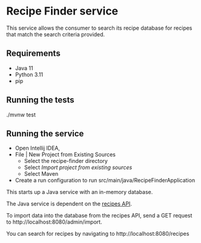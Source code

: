 # Recipe Finder service

This service allows the consumer to search its recipe database for recipes that match the search criteria provided. 

## Requirements

- Java 11
- Python 3.11
- pip

## Running the tests

./mvnw test

## Running the service

* Open Intellij IDEA,
* File | New Project from Existing Sources
  - Select the recipe-finder directory
  - Select _Import project from existing sources_
  - Select Maven
* Create a run configuration to run src/main/java/RecipeFinderApplication

This starts up a Java service with an in-memory database.

The Java service is dependent on the [recipes API](https://equalexperts.github.io/code-challenge-recipes-api).

To import data into the database from the recipes API, send a GET request to http://localhost:8080/admin/import. 

You can search for recipes by navigating to http://localhost:8080/recipes

